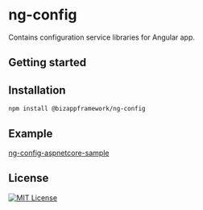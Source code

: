 ng-config
=====================

Contains configuration service libraries for Angular app.

Getting started
---------------

Installation
---------------

```
npm install @bizappframework/ng-config
```

Example
---------------

[ng-config-aspnetcore-sample](https://github.com/BizAppFramework/ng-config/tree/master/samples/ng-config-aspnetcore-sample)

License
---------------

[![MIT License](https://img.shields.io/badge/license-MIT-blue.svg?style=flat)](/LICENSE)